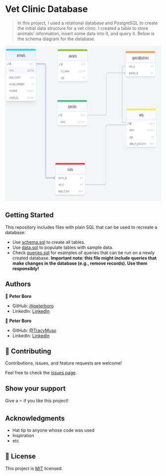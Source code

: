 # Vet Clinic Database

> In this project, I used a relational database and PostgreSQL to create the initial data structure for a vet clinic. I created a table to store animals' information, insert some data into it, and query it. Below is the schema diagram for the database.

<img src="./Screenshot 2022-11-01 183334.png" width="900" height="500" />


## Getting Started

This repository includes files with plain SQL that can be used to recreate a database:

- Use [schema.sql](./schema.sql) to create all tables.
- Use [data.sql](./data.sql) to populate tables with sample data.
- Check [queries.sql](./queries.sql) for examples of queries that can be run on a newly created database. **Important note: this file might include queries that make changes in the database (e.g., remove records). Use them responsibly!**


## Authors

👤 **Peter Boro**

- GitHub: [@peterboro](https://github.com/peterboro)
- LinkedIn: [LinkedIn](https://www.linkedin.com/in/peter-boro-njuguna/)

👤 **Peter Boro**

- GitHub: [@TracyMuso](https://github.com/TracyMuso)
- LinkedIn: [LinkedIn](https://www.linkedin.com/in/tracy-muso/)


## 🤝 Contributing

Contributions, issues, and feature requests are welcome!

Feel free to check the [issues page](github.com/peterboro/Vet-clinic-database/issues/).

## Show your support

Give a ⭐️ if you like this project!

## Acknowledgments

- Hat tip to anyone whose code was used
- Inspiration
- etc

## 📝 License

This project is [MIT](./LICENSE.md) licensed.
